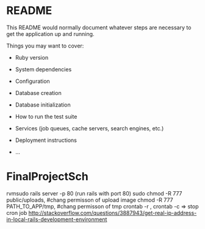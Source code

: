 # README

This README would normally document whatever steps are necessary to get the
application up and running.

Things you may want to cover:

* Ruby version

* System dependencies

* Configuration

* Database creation

* Database initialization

* How to run the test suite

* Services (job queues, cache servers, search engines, etc.)

* Deployment instructions

* ...
# FinalProjectSch



rvmsudo rails server -p 80 (run rails with port 80)
sudo chmod -R 777 public/uploads, #chang permisson of upload image
chmod -R 777 PATH_TO_APP/tmp, #chang permisson of tmp
crontab -r , crontab -c => stop cron job
http://stackoverflow.com/questions/3887943/get-real-ip-address-in-local-rails-development-environment